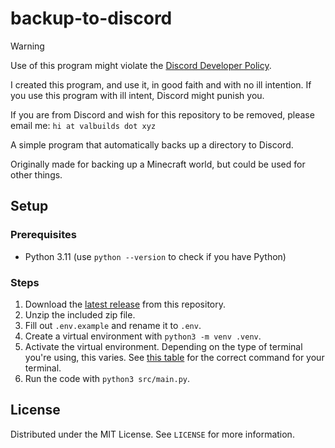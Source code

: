 # backup-to-discord

> [!WARNING]
> Use of this program might violate the [Discord Developer Policy](https://support-dev.discord.com/hc/en-us/articles/8563934450327-Discord-Developer-Policy).
>
> I created this program, and use it, in good faith and with no ill intention. If you use this program with ill intent, Discord might punish you.
>
> If you are from Discord and wish for this repository to be removed, please email me: `hi at valbuilds dot xyz`

A simple program that automatically backs up a directory to Discord.

Originally made for backing up a Minecraft world, but could be used for other things.

## Setup

### Prerequisites

- Python 3.11 (use `python --version` to check if you have Python)

### Steps

1. Download the [latest release](https://github.com/valbuildr/backup-to-discord/releases/latest) from this repository.
2. Unzip the included zip file.
3. Fill out `.env.example` and rename it to `.env`.
4. Create a virtual environment with `python3 -m venv .venv`.
5. Activate the virtual environment.
    Depending on the type of terminal you're using, this varies. See [this table](https://docs.python.org/3/library/venv.html#how-venvs-work) for the correct command for your terminal.
6. Run the code with `python3 src/main.py`.

## License

Distributed under the MIT License. See `LICENSE` for more information.
